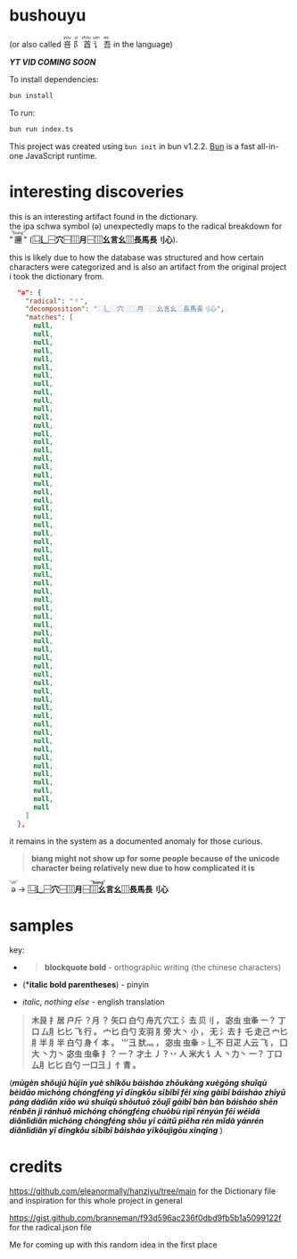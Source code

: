 # bushouyu   

(or also called <ruby>
  咅<rp>(</rp><rt>pǒu</rt><rp>)</rp>
  阝<rp>(</rp><rt>yì</rt><rp>)</rp>
  首<rp>(</rp><rt>shǒu</rt><rp>)</rp>
  讠<rp>(</rp><rt>yán</rt><rp>)</rp>
  吾<rp>(</rp><rt>wú</rt><rp>)</rp>
</ruby> in the language)

***YT VID COMING SOON***

To install dependencies:

```bash
bun install
```

To run:

```bash
bun run index.ts
```

This project was created using `bun init` in bun v1.2.2. [Bun](https://bun.sh) is a fast all-in-one JavaScript runtime.

# interesting discoveries

this is an interesting artifact found in the dictionary.  
the ipa schwa symbol (ə) unexpectedly maps to the radical breakdown for "<ruby>𰻞<rt>"biang"</rt></ruby>" (**⿺‌辶⿱穴⿱⿲月⿱⿲幺言幺⿲長馬長刂心**).  

this is likely due to how the database was structured and how certain characters were categorized and is also an artifact from the original project i took the dictionary from. 
 
```json
  "ə": {
    "radical": "⺀",
    "decomposition": "⿺辶⿱穴⿱⿲月⿱⿲幺言幺⿲長馬長刂心",
    "matches": [
      null,
      null,
      null,
      null,
      null,
      null,
      null,
      null,
      null,
      null,
      null,
      null,
      null,
      null,
      null,
      null,
      null,
      null,
      null,
      null,
      null,
      null,
      null,
      null,
      null,
      null,
      null,
      null,
      null,
      null,
      null,
      null,
      null,
      null,
      null,
      null,
      null,
      null,
      null,
      null,
      null,
      null,
      null,
      null,
      null,
      null,
      null,
      null,
      null,
      null,
      null,
      null,
      null,
      null,
      null,
      null,
      null,
      null,
      null
    ]
  },
```

it remains in the system as a documented anomaly for those curious.  

> **biang might not show up for some people because of the unicode character being relatively new due to how complicated it is**

<ruby>ə<rt>"uh"</rt></ruby> → **<ruby>⿺‌辶⿱穴⿱⿲月⿱⿲幺言幺⿲長馬長刂心<rt>"biang"</rt></ruby>**

# samples
key:

- > **blockquote bold** - orthographic writing (the chinese characters)

- (***italic bold parentheses**) - pinyin

- *italic, nothing else* - english translation




> **木艮 扌居 户斤 ？月 ？ 矢口 白勺 舟亢 穴工 氵去 贝刂 ， 宓虫 虫夆 一？ 丁口 厶⺼匕匕 飞 行 。  宀匕 白勺 支羽 ⺼旁 大丶 小 ， 无 氵去 扌乇 走己 宀匕 ⺼半 ⺼半 白勺 身 亻本 。  ⺌彐 肰灬 ， 宓虫 虫夆** > **辶不 日疋 人云 飞 ，  囗大 丶力丶 宓虫 虫夆 扌？ 一？ 才土 丿？丷 人 米大 讠人 丶力丶 一？ 丁口 厶⺼匕匕 白勺 一口彐亅 忄青 。**

(***mùgèn shǒujū hùjīn yuè  shǐkǒu báisháo zhōukàng xuègōng shuǐqù bèidāo  mìchóng chóngféng yī dīngkǒu sībǐbǐ fēi xíng   gàibǐ báisháo zhīyǔ páng dàdiǎn xiǎo  wú shuǐqù shǒutuō zǒujǐ gàibǐ bàn bàn báisháo shēn rénběn   jì ránhuǒ  mìchóng chóngféng chuòbù rìpǐ rényún fēi   wéidà diǎnlìdiǎn mìchóng chóngféng shǒu yī cáitǔ piěha rén mǐdà yánrén diǎnlìdiǎn yī dīngkǒu sībǐbǐ báisháo yīkǒujìgōu xīnqīng*** )

# credits

https://github.com/eleanormally/hanziyu/tree/main for the Dictionary file and inspiration for this whole project in general

https://gist.github.com/branneman/f93d596ac236f0dbd9fb5b1a5099122f for the radical.json file

Me for coming up with this random idea in the first place
